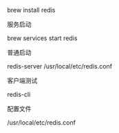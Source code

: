 brew install redis

服务启动

brew services start redis

普通启动

redis-server /usr/local/etc/redis.conf



客户端测试

redis-cli



配置文件

/usr/local/etc/redis.conf

